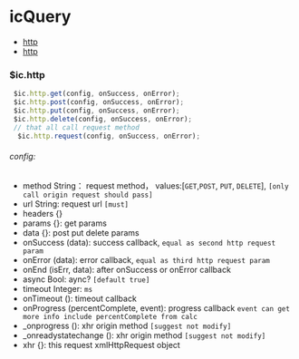 # icQuery

- [http](https://github.com/wuyuedefeng/icQuery/blob/develop/readmes/http.md)
- [http](https://github.com/wuyuedefeng/icQuery/blob/develop/readmes/dom.md)


### $ic.http
```javascript
 $ic.http.get(config, onSuccess, onError);
 $ic.http.post(config, onSuccess, onError);
 $ic.http.put(config, onSuccess, onError);
 $ic.http.delete(config, onSuccess, onError);
 // that all call request method
  $ic.http.request(config, onSuccess, onError); 
```


###### config:
- method String： request method， values:[`GET`,`POST`, `PUT`, `DELETE`], `[only call origin request should pass]`
- url String: request url  `[must]`
- headers {}
- params {}: get params 
- data {}: post put delete params
- onSuccess (data): success callback, `equal as second http request param`
- onError (data):  error callback, `equal as third http request param`
- onEnd (isErr, data): after onSuccess or onError callback
- async Bool:  aync?  `[default true]`
- timeout Integer: `ms`
- onTimeout (): timeout callback
- onProgress (percentComplete, event): progress callback `event can get more info include percentComplete from calc`
- _onprogress (): xhr origin method `[suggest not modify]`
- _onreadystatechange (): xhr origin method `[suggest not modify]`
- xhr {}: this request xmlHttpRequest object

 

